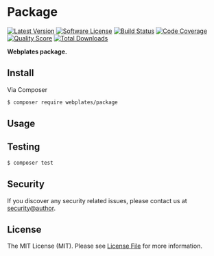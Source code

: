# Package

[![Latest Version](https://img.shields.io/github/release/webplates/package.svg?style=flat-square)](https://github.com/webplates/package/releases)
[![Software License](https://img.shields.io/badge/license-MIT-brightgreen.svg?style=flat-square)](LICENSE)
[![Build Status](https://img.shields.io/travis/webplates/package.svg?style=flat-square)](https://travis-ci.org/webplates/package)
[![Code Coverage](https://img.shields.io/scrutinizer/coverage/g/webplates/package.svg?style=flat-square)](https://scrutinizer-ci.com/g/webplates/package)
[![Quality Score](https://img.shields.io/scrutinizer/g/webplates/package.svg?style=flat-square)](https://scrutinizer-ci.com/g/webplates/package)
[![Total Downloads](https://img.shields.io/packagist/dt/webplates/package.svg?style=flat-square)](https://packagist.org/packages/webplates/package)

**Webplates package.**


## Install

Via Composer

``` bash
$ composer require webplates/package
```


## Usage


## Testing

``` bash
$ composer test
```


## Security

If you discover any security related issues, please contact us at [security@author](mailto:security@author.me).


## License

The MIT License (MIT). Please see [License File](LICENSE) for more information.
